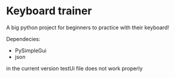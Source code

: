 # Keyboard trainer
A big python project for beginners to practice with their keyboard!

Dependecies: 
- PySimpleGui
- json

in the current version testUi file does not work properly
